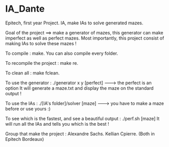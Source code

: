 # IA_Dante
Epitech, first year Project. IA, make IAs to solve generated mazes.


Goal of the project ==> make a generator of mazes, this generator can make imperfect as well as perfect mazes.
Most importantly, this project consist of making IAs to solve these mazes !

To compile : make.
You can also compile every folder.

To recompile the project : make re.

To clean all : make fclean.

To use the generator : ./generator x y [perfect]   ---> the perfect is an option
It will generate a maze.txt and display the maze on the standard output !

To use the IAs : ./[IA's folder]/solver [maze]  ---> you have to make a maze before or use yours :)

To see which is the fastest, and see a beautiful output : ./perf.sh [maze]
It will run all the IAs and tells you which is the best !

Group that make the project : Alexandre Sachs. Kellian Cpierre. (Both in Epitech Bordeaux)
